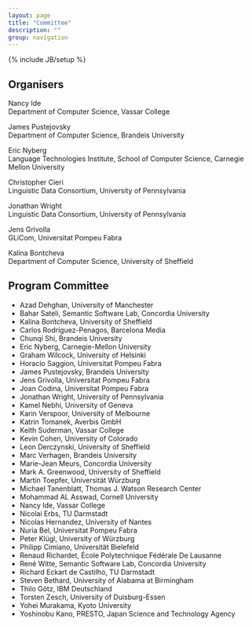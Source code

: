 ```yaml
---
layout: page
title: "Committee"
description: ""
group: navigation
---
```

{% include JB/setup %}

Organisers
----------
Nancy Ide  
Department of Computer Science, Vassar College

James Pustejovsky  
Department of Computer Science, Brandeis University

Eric Nyberg  
Language Technologies Institute, School of Computer Science, Carnegie Mellon University

Christopher Cieri  
Linguistic Data Consortium, University of Pennsylvania

Jonathan Wright  
Linguistic Data Consortium, University of Pennsylvania

Jens Grivolla  
GLiCom, Universitat Pompeu Fabra

Kalina Bontcheva  
Department of Computer Science, University of Sheffield

Program Committee
-----------------

* Azad Dehghan, University of Manchester
* Bahar Sateli, Semantic Software Lab, Concordia University
* Kalina Bontcheva, University of Sheffield
* Carlos Rodríguez-Penagos, Barcelona Media
* Chunqi Shi, Brandeis University
* Eric Nyberg, Carnegie-Mellon University
* Graham Wilcock, University of Helsinki
* Horacio Saggion, Universitat Pompeu Fabra
* James Pustejovsky, Brandeis University
* Jens Grivolla, Universitat Pompeu Fabra
* Joan Codina, Universitat Pompeu Fabra
* Jonathan Wright, University of Pennsylvania
* Kamel Nebhi, University of Geneva
* Karin Verspoor, University of Melbourne
* Katrin Tomanek, Averbis GmbH
* Keith Suderman, Vassar College
* Kevin Cohen, University of Colorado
* Leon Derczynski, University of Sheffield
* Marc Verhagen, Brandeis University
* Marie-Jean Meurs, Concordia University
* Mark A. Greenwood, University of Sheffield
* Martin Toepfer, Universität Würzburg
* Michael Tanenblatt, Thomas J. Watson Research Center
* Mohammad AL Asswad, Cornell University
* Nancy Ide, Vassar College
* Nicolai Erbs, TU Darmstadt
* Nicolas Hernandez, University of Nantes
* Nuria Bel, Universitat Pompeu Fabra
* Peter Klügl, University of Würzburg
* Philipp Cimiano, Universität Bielefeld
* Renaud Richardet, École Polytechnique Fédérale De Lausanne
* René Witte, Semantic Software Lab, Concordia University
* Richard Eckart de Castilho, TU Darmstadt
* Steven Bethard, University of Alabama at Birmingham
* Thilo Götz, IBM Deutschland
* Torsten Zesch, University of Duisburg-Essen
* Yohei Murakama, Kyoto University
* Yoshinobu Kano, PRESTO, Japan Science and Technology Agency

